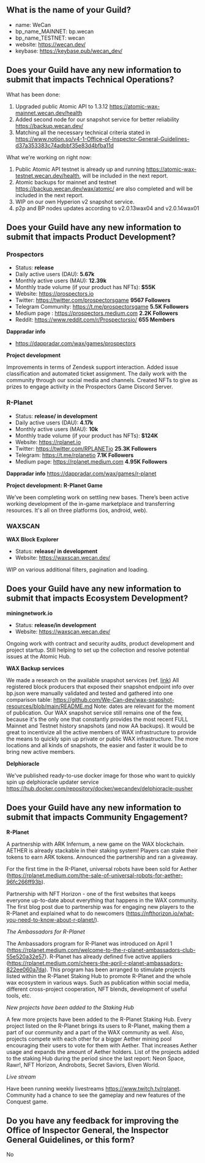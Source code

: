 ## What is the name of your Guild?

* name: WeCan
* bp_name_MAINNET: bp.wecan
* bp_name_TESTNET: wecan
* website: https://wecan.dev/
* keybase: https://keybase.pub/wecan_dev/

## Does your Guild have any new information to submit that impacts Technical Operations?

What has been done:
1. Upgraded public Atomic API to 1.3.12 https://atomic-wax-mainnet.wecan.dev/health
2. Added second node for our snapshot service for better reliability https://backup.wecan.dev/
3. Matching all the necessary technical criteria stated in https://www.notion.so/v4-1-Office-of-Inspector-General-Guidelines-d37a353383c74adbbf35e83d4bfba11d

What we're working on right now:
1. Public Atomic API testnet is already up and running https://atomic-wax-testnet.wecan.dev/health, will be included in the next report.
2. Atomic backups for mainnet and testnet https://backup.wecan.dev/wax/atomic/ are also completed and will be included in the next report.
3. WIP on our own Hyperion v2 snapshot service.
4. p2p and BP nodes updates according to v2.0.13wax04 and v2.0.14wax01

## Does your Guild have any new information to submit that impacts Product Development?

### Prospectors
* Status: **release**
* Daily active users (DAU): **5.67k**
* Monthly active users (MAU): **12.39k**
* Monthly trade volume (if your product has NFTs): **$55K**
* Website: https://prospectors.io
* Twitter: https://twitter.com/prospectorsgame **9567 Followers**
* Telegram Community: https://t.me/prospectorsgame **5.5K Followers**
* Medium page : https://prospectors.medium.com **2.2K Followers**
* Reddit: https://www.reddit.com/r/Prospectorsio/ **655 Members**

**Dappradar info**
* https://dappradar.com/wax/games/prospectors

**Project development**

Improvements in terms of Zendesk support interaction.
Added issue classification and automated ticket assignment.
The daily work with the community through our social media and channels. Created NFTs to give as prizes to engage activity in the Prospectors Game Discord Server.

### R-Planet
* Status: **release/ in development**
* Daily active users (DAU): **4.17k**
* Monthly active users (MAU): **10k**
* Monthly trade volume (if your product has NFTs): **$124K**
* Website: https://rplanet.io
* Twitter: https://twitter.com/RPLANETio **25.3K Followers**
* Telegram: https://t.me/rplanetio **7.1K Followers**
* Medium page: https://rplanet.medium.com **4.95K Followers**

**Dappradar info**
https://dappradar.com/wax/games/r-planet

**Project development: R-Planet Game**

We’ve been completing work on settling new bases. There’s been active working development of the in-game marketplace and transferring resources. It's all on three platforms (ios, android, web).

### WAXSCAN
**WAX Block Explorer**
* Status: **release/ in development**
* Website: https://waxscan.wecan.dev/

WIP on various additional filters, pagination and loading.

## Does your Guild have any new information to submit that impacts Ecosystem Development?

**miningnetwork.io**
* Status: **release/in development**
* Website: https://waxscan.wecan.dev/

Ongoing work with contract and security audits, product development and project startup.
Still helping to set up the collection and resolve potential issues at the Atomic Hub.

**WAX Backup services**

We made a research on the available snapshot services (ref. [link](#https://github.com/wax-office-of-inspector-general/waxguilds/issues/306))
All registered block producers that exposed their snapshot endpoint info over bp.json were manually validated and tested and gathered into one comparison table:
https://github.com/We-Can-dev/wax-snapshot-resources/blob/main/README.md
Note: dates are relevant for the moment of publication.
Our WAX snapshot service still remains one of the few, because it's the only one that constantly provides the most recent FULL Mainnet and Testnet history snapshots (and now AA backups).
It would be great to incentivize all the active members of WAX infrastructure to provide the means to quickly spin up private or public WAX infrastructure.
The more locations and all kinds of snapshots, the easier and faster it would be to bring new active members.

**Delphioracle**

We've published ready-to-use docker image for those who want to quickly spin up delphioracle updater service
https://hub.docker.com/repository/docker/wecandev/delphioracle-pusher

## Does your Guild have any new information to submit that impacts Community Engagement?

**R-Planet**

A partnership with ARK Infernum, a new game on the WAX blockchain. AETHER is already stackable in their staking system!  Players can stake their tokens to earn ARK tokens. Announced the partnership and ran a giveaway.

For the first time in the R-Planet, universal robots have been sold for Aether (https://rplanet.medium.com/the-sale-of-universal-robots-for-aether-96fc266ff93b).

Partnership with NFT Horizon - one of the first websites that keeps everyone up-to-date about everything that happens in the WAX community. The first blog post due to partnership was for engaging new players to the R-Planet and explained what to do newcomers (https://nfthorizon.io/what-you-need-to-know-about-r-planet/).


*The Ambassadors for R-Planet*

The Ambassadors program for R-Planet was introduced on April 1 (https://rplanet.medium.com/welcome-to-the-r-planet-ambassadors-club-55e520a32e57). R-Planet has already defined five active appliers (https://rplanet.medium.com/cheers-the-april-r-planet-ambassadors-822ee060a7da).
This program has been arranged to stimulate projects listed within the R-Planet Staking Hub to promote R-Planet and the whole wax ecosystem in various ways. Such as publication within social media, different cross-project cooperation, NFT blends, development of useful tools, etc.


*New projects have been added to the Staking Hub*

A few more projects have been added to the R-Planet Staking Hub. Every project listed on the R-Planet brings its users to R-Planet, making them a part of our community and a part of the WAX community as well.
Also, projects compete with each other for a bigger Aether mining pool encouraging their users to vote for them with Aether. That increases Aether usage and expands the amount of Aether holders.
List of the projects added to the staking Hub during the period since the last report: Neon Space, Rawr!, NFT Horizon, Androbots, Secret Saviors, Elven World.

*Live stream*

Have been running weekly livestreams  https://www.twitch.tv/rplanet. Community had a chance to see the gameplay and new features of the Conquest game.

## Do you have any feedback for improving the Office of Inspector General, the Inspector General Guidelines, or this form?

No
